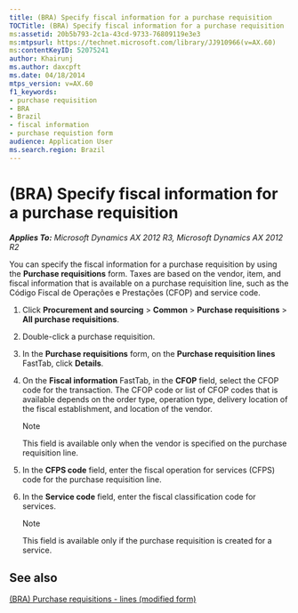 ```yaml
---
title: (BRA) Specify fiscal information for a purchase requisition
TOCTitle: (BRA) Specify fiscal information for a purchase requisition
ms:assetid: 20b5b793-2c1a-43cd-9733-76809119e3e3
ms:mtpsurl: https://technet.microsoft.com/library/JJ910966(v=AX.60)
ms:contentKeyID: 52075241
author: Khairunj
ms.author: daxcpft
ms.date: 04/18/2014
mtps_version: v=AX.60
f1_keywords:
- purchase requisition
- BRA
- Brazil
- fiscal information
- purchase requistion form
audience: Application User
ms.search.region: Brazil
---
```


# (BRA) Specify fiscal information for a purchase requisition 


_**Applies To:** Microsoft Dynamics AX 2012 R3, Microsoft Dynamics AX 2012 R2_

You can specify the fiscal information for a purchase requisition by using the **Purchase requisitions** form. Taxes are based on the vendor, item, and fiscal information that is available on a purchase requisition line, such as the Código Fiscal de Operações e Prestações (CFOP) and service code.

1.  Click **Procurement and sourcing** \> **Common** \> **Purchase requisitions** \> **All purchase requisitions**.

2.  Double-click a purchase requisition.

3.  In the **Purchase requisitions** form, on the **Purchase requisition lines** FastTab, click **Details**.

4.  On the **Fiscal information** FastTab, in the **CFOP** field, select the CFOP code for the transaction. The CFOP code or list of CFOP codes that is available depends on the order type, operation type, delivery location of the fiscal establishment, and location of the vendor.
    

    > [!NOTE]
    > <P>This field is available only when the vendor is specified on the purchase requisition line.</P>



5.  In the **CFPS code** field, enter the fiscal operation for services (CFPS) code for the purchase requisition line.

6.  In the **Service code** field, enter the fiscal classification code for services.
    

    > [!NOTE]
    > <P>This field is available only if the purchase requisition is created for a service.</P>



## See also

[(BRA) Purchase requisitions - lines (modified form)](https://technet.microsoft.com/library/jj923406\(v=ax.60\))

  


